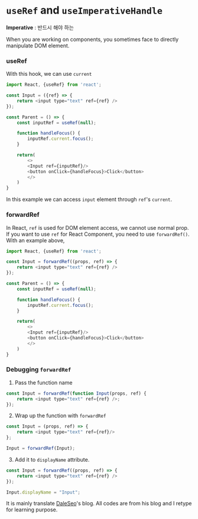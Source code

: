 # `useRef` and `useImperativeHandle`

**Imperative** : 반드시 해야 하는 <br/>

When you are working on components, you sometimes face to directly manipulate DOM element.


### useRef
With this hook, we can use `current`
```javascript
import React, {useRef} from 'react';

const Input = ({ref} => {
    return <input type="text" ref={ref} />
});

const Parent = () => {
    const inputRef = useRef(null);

    function handleFocus() {
        inputRef.current.focus();
    }

    return(
        <>
        <Input ref={inputRef}/>
        <button onClick={handleFocus}>Click</button>
        </>
    )
}

```
In this example we can access `input` element through `ref`'s `current`.


### forwardRef
In React, `ref` is used for DOM element access, we cannot use normal prop. If you want to use `ref` for React Component, you need to use `forwardRef()`. With an example above,

```javascript
import React, {useRef} from 'react';

const Input = forwardRef((props, ref) => {
    return <input type="text" ref={ref} />
});

const Parent = () => {
    const inputRef = useRef(null);

    function handleFocus() {
        inputRef.current.focus();
    }

    return(
        <>
        <Input ref={inputRef}/>
        <button onClick={handleFocus}>Click</button>
        </>
    )
}
```
### Debugging `forwardRef`
1. Pass the function name
```javascript
const Input = forwardRef(function Input(props, ref) {
    return <input type="text" ref={ref} />;
});
```

2. Wrap up the function with `forwardRef`
```javascript
const Input = (props, ref) => {
    return <input type="text" ref={ref}/>
};

Input = forwardRef(Input);
```

3. Add it to `displayName` attribute.
```javascript
const Input = forwardRef((props, ref) => {
    return <input type="text" ref={ref} />
});

Input.displayName = "Input";
```

It is mainly translate [DaleSeo](https://www.daleseo.com/react-forward-ref/)'s blog. All codes are from his blog and I retype for learning purpose.


